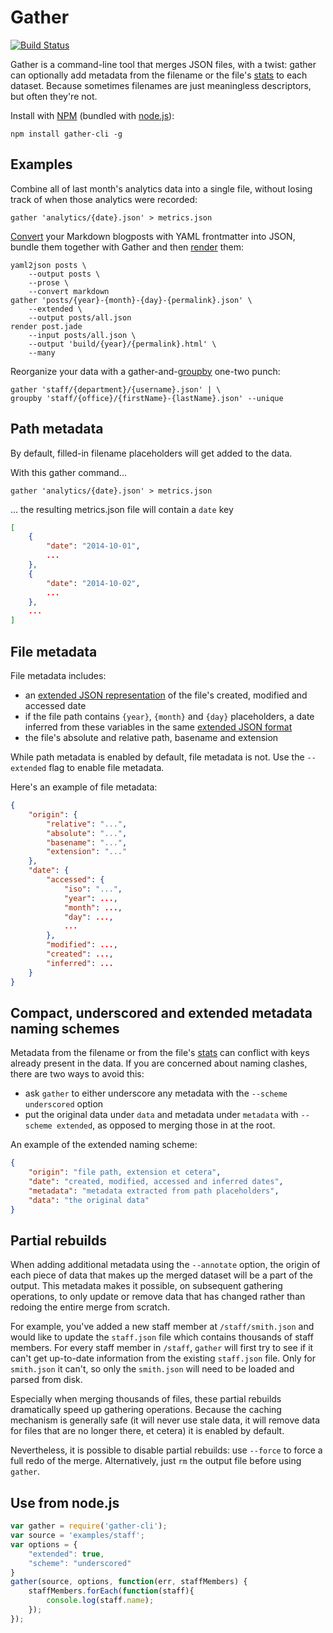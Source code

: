 # Gather

[![Build Status](https://travis-ci.org/stdbrouw/gather.svg)](https://travis-ci.org/stdbrouw/gather)

Gather is a command-line tool that merges JSON files, with a twist: gather can optionally add metadata from the filename or the file's [stats](http://nodejs.org/api/fs.html#fs_class_fs_stats) to each dataset. Because sometimes filenames are just meaningless descriptors, but often they're not.

Install with [NPM](https://www.npmjs.org/) (bundled with [node.js](http://nodejs.org/)): 

```shell
npm install gather-cli -g
```

## Examples

Combine all of last month's analytics data into a single file, without losing track of when those analytics were recorded: 

```shell
gather 'analytics/{date}.json' > metrics.json
```

[Convert](https://github.com/stdbrouw/yaml2json) your Markdown blogposts with YAML frontmatter into JSON, bundle them together with Gather and then [render](https://github.com/stdbrouw/render) them: 

```shell
yaml2json posts \
    --output posts \
    --prose \
    --convert markdown
gather 'posts/{year}-{month}-{day}-{permalink}.json' \
    --extended \
    --output posts/all.json
render post.jade
    --input posts/all.json \
    --output 'build/{year}/{permalink}.html' \
    --many
```

Reorganize your data with a gather-and-[groupby](https://github.com/stdbrouw/groupby) one-two punch:

```
gather 'staff/{department}/{username}.json' | \
groupby 'staff/{office}/{firstName}-{lastName}.json' --unique
```

## Path metadata

By default, filled-in filename placeholders will get added to the data.

With this gather command...

```shell
gather 'analytics/{date}.json' > metrics.json
```

... the resulting metrics.json file will contain a `date` key

```json
[
    {
        "date": "2014-10-01", 
        ...
    }, 
    {
        "date": "2014-10-02", 
        ...
    }, 
    ...
]
```

## File metadata

File metadata includes:

* an [extended JSON representation](https://github.com/stdbrouw/date-expand) of the file's created, modified and accessed date
* if the file path contains `{year}`, `{month}` and `{day}` placeholders, a date inferred from these variables in the same [extended JSON format](https://github.com/stdbrouw/date-expand)
* the file's absolute and relative path, basename and extension

While path metadata is enabled by default, file metadata is not. Use the `--extended` flag to enable file metadata.

Here's an example of file metadata: 

```json
{
    "origin": {
        "relative": "...", 
        "absolute": "...", 
        "basename": "...", 
        "extension": "..."
    }, 
    "date": {
        "accessed": {
            "iso": "...", 
            "year": ..., 
            "month": ..., 
            "day": ...,
            ...
        }, 
        "modified": ..., 
        "created": ..., 
        "inferred": ...
    }
}
```

## Compact, underscored and extended metadata naming schemes

Metadata from the filename or from the file's [stats](http://nodejs.org/api/fs.html#fs_class_fs_stats) can conflict with keys already present in the data. If you are concerned about naming clashes, there are two ways to avoid this: 

* ask `gather` to either underscore any metadata with the `--scheme underscored` option
* put the original data under `data` and metadata under `metadata` with `--scheme extended`, as opposed to merging those in at the root.

An example of the extended naming scheme: 

```json
{
    "origin": "file path, extension et cetera", 
    "date": "created, modified, accessed and inferred dates", 
    "metadata": "metadata extracted from path placeholders", 
    "data": "the original data"
}
```

## Partial rebuilds

When adding additional metadata using the `--annotate` option, the origin of each piece of data that makes up the merged dataset will be a part of the output. This metadata makes it possible, on subsequent gathering operations, to only update or remove data that has changed rather than redoing the entire merge from scratch.

For example, you've added a new staff member at `/staff/smith.json` and would like to update the `staff.json` file which contains thousands of staff members. For every staff member in `/staff`, `gather` will first try to see if it can't get up-to-date information from the existing `staff.json` file. Only for `smith.json` it can't, so only the `smith.json` will need to be loaded and parsed from disk.

Especially when merging thousands of files, these partial rebuilds dramatically speed up gathering operations. Because the caching mechanism is generally safe (it will never use stale data, it will remove data for files that are no longer there, et cetera) it is enabled by default.

Nevertheless, it is possible to disable partial rebuilds: use `--force` to force a full redo of the merge. Alternatively, just `rm` the output file before using `gather`.

## Use from node.js

```javascript
var gather = require('gather-cli');
var source = 'examples/staff';
var options = {
    "extended": true, 
    "scheme": "underscored"
}
gather(source, options, function(err, staffMembers) {
    staffMembers.forEach(function(staff){
        console.log(staff.name);
    });
});
```
